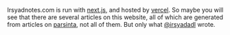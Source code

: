 Irsyadnotes.com is run with [next.js](https://nextjs.org/), and hosted by [vercel](https://vercel.com/dashboard). So maybe you will see that there are several articles on this website, all of which are generated from articles on [parsinta](https://parsinta.com/articles), not all of them. But only what [@irsyadadl](https://twitter.com/irsyadadl) wrote.
